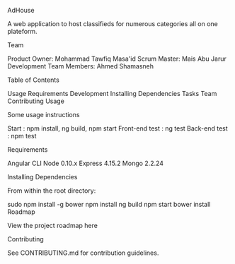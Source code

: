 AdHouse

A web application to host classifieds for numerous categories all on one plateform.


Team

Product Owner: Mohammad Tawfiq Masa'id
Scrum Master: Mais Abu Jarur
Development Team Members: Ahmed Shamasneh


Table of Contents

Usage
Requirements
Development
Installing Dependencies
Tasks
Team
Contributing
Usage

Some usage instructions

Start : npm install, ng build, npm start
Front-end test : ng test
Back-end test : npm test


Requirements

Angular CLI
Node 0.10.x
Express 4.15.2
Mongo 2.2.24


Installing Dependencies

From within the root directory:

sudo npm install -g bower
npm install
ng build
npm start
bower install
Roadmap

View the project roadmap here

Contributing

See CONTRIBUTING.md for contribution guidelines.